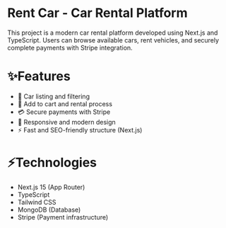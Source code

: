 # Rent Car - Car Rental Platform

This project is a modern car rental platform developed using Next.js and TypeScript. Users can browse available cars, rent vehicles, and securely complete payments with Stripe integration.

# ✨Features

- 🚗 Car listing and filtering
- 🛒 Add to cart and rental process
- 💳 Secure payments with Stripe
- 🎨 Responsive and modern design
- ⚡ Fast and SEO-friendly structure (Next.js)


# ⚡Technologies

- Next.js 15 (App Router)
- TypeScript
- Tailwind CSS
- MongoDB (Database)
- Stripe (Payment infrastructure)